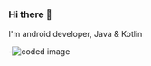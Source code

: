 ### Hi there 👋

I'm android developer, Java & Kotlin

-![coded image](https://github.com/JoelKanyi/JoelKanyi/blob/master/Digital__Design_110-512.png)


